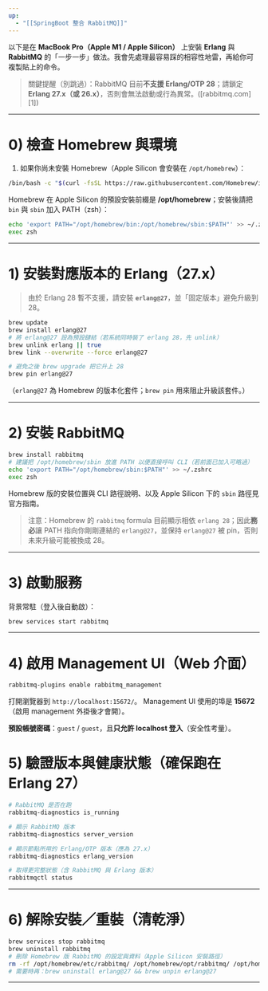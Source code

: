 ```yaml
---
up:
  - "[[SpringBoot 整合 RabbitMQ]]"
---
```

以下是在 **MacBook Pro（Apple M1 / Apple Silicon）** 上安裝 **Erlang** 與 **RabbitMQ** 的「一步一步」做法。我會先處理最容易踩的相容性地雷，再給你可複製貼上的命令。

> 關鍵提醒（別跳過）：RabbitMQ 目前**不支援 Erlang/OTP 28**；請鎖定 **Erlang 27.x（或 26.x）**，否則會無法啟動或行為異常。([rabbitmq.com][1])

---

# 0) 檢查 Homebrew 與環境

1. 如果你尚未安裝 Homebrew（Apple Silicon 會安裝在 `/opt/homebrew`）：

```bash
/bin/bash -c "$(curl -fsSL https://raw.githubusercontent.com/Homebrew/install/HEAD/install.sh)"
```

Homebrew 在 Apple Silicon 的預設安裝前綴是 **/opt/homebrew**；安裝後請把 `bin` 與 `sbin` 加入 PATH（zsh）：

```bash
echo 'export PATH="/opt/homebrew/bin:/opt/homebrew/sbin:$PATH"' >> ~/.zshrc
exec zsh
```

---

# 1) 安裝對應版本的 Erlang（27.x）

> 由於 Erlang 28 暫不支援，請安裝 **`erlang@27`**，並「固定版本」避免升級到 28。

```bash
brew update
brew install erlang@27
# 將 erlang@27 設為預設鏈結（若系統同時裝了 erlang 28，先 unlink）
brew unlink erlang || true
brew link --overwrite --force erlang@27

# 避免之後 brew upgrade 把它升上 28
brew pin erlang@27
```

（`erlang@27` 為 Homebrew 的版本化套件；`brew pin` 用來阻止升級該套件。）

---

# 2) 安裝 RabbitMQ

```bash
brew install rabbitmq
# 建議把 /opt/homebrew/sbin 放進 PATH 以便直接呼叫 CLI（若前面已加入可略過）
echo 'export PATH="/opt/homebrew/sbin:$PATH"' >> ~/.zshrc
exec zsh
```

Homebrew 版的安裝位置與 CLI 路徑說明、以及 Apple Silicon 下的 `sbin` 路徑見官方指南。 

> 注意：Homebrew 的 `rabbitmq` formula 目前顯示相依 `erlang 28`；因此**務必**讓 PATH 指向你剛剛連結的 `erlang@27`，並保持 `erlang@27` 被 pin，否則未來升級可能被換成 28。

---

# 3) 啟動服務

背景常駐（登入後自動啟）：

```bash
brew services start rabbitmq
```

---

# 4) 啟用 Management UI（Web 介面）

```bash
rabbitmq-plugins enable rabbitmq_management
```

打開瀏覽器到 `http://localhost:15672/`。
Management UI 使用的埠是 **15672**（啟用 management 外掛後才會開）。

**預設帳號密碼**：`guest` / `guest`，且**只允許 localhost 登入**（安全性考量）。

# 5) 驗證版本與健康狀態（確保跑在 Erlang 27）

```bash
# RabbitMQ 是否在跑
rabbitmq-diagnostics is_running

# 顯示 RabbitMQ 版本
rabbitmq-diagnostics server_version

# 顯示節點所用的 Erlang/OTP 版本（應為 27.x）
rabbitmq-diagnostics erlang_version

# 取得更完整狀態（含 RabbitMQ 與 Erlang 版本）
rabbitmqctl status
```
---


# 6) 解除安裝／重裝（清乾淨）

```bash
brew services stop rabbitmq
brew uninstall rabbitmq
# 刪除 Homebrew 版 RabbitMQ 的設定與資料（Apple Silicon 安裝路徑）
rm -rf /opt/homebrew/etc/rabbitmq/ /opt/homebrew/opt/rabbitmq/ /opt/homebrew/var/lib/rabbitmq/
# 需要時再：brew uninstall erlang@27 && brew unpin erlang@27
```

---
